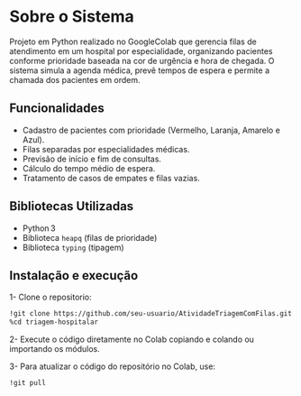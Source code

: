 # Sobre o Sistema

Projeto em Python realizado no GoogleColab que gerencia filas de atendimento em um hospital por especialidade, organizando pacientes conforme prioridade baseada na cor de urgência e hora de chegada. O sistema simula a agenda médica, prevê tempos de espera e permite a chamada dos pacientes em ordem.

## Funcionalidades

* Cadastro de pacientes com prioridade (Vermelho, Laranja, Amarelo e Azul).
* Filas separadas por especialidades médicas.
* Previsão de início e fim de consultas.
* Cálculo do tempo médio de espera.
* Tratamento de casos de empates e filas vazias.

## Bibliotecas Utilizadas

* Python 3
* Biblioteca `heapq` (filas de prioridade)
* Biblioteca `typing` (tipagem)

## Instalação e execução
1- Clone o repositorio:
```bash
!git clone https://github.com/seu-usuario/AtividadeTriagemComFilas.git
%cd triagem-hospitalar
```
2- Execute o código diretamente no Colab copiando e colando ou importando os módulos.

3- Para atualizar o código do repositório no Colab, use:
```bash
!git pull
```

